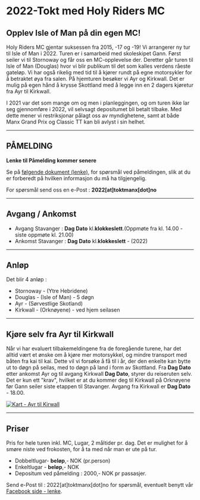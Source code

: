 # 2022-Tokt med Holy Riders MC

## Opplev Isle of Man på din egen MC!

Holy Riders MC gjentar suksessen fra 2015, -17 og -19! Vi arrangerer ny tur til Isle of Man i 2022. Turen er i samarbeid med skoleskipet Gann. Først seiler vi til Stornoway og får oss en MC-opplevelse der. Deretter går turen til Isle of Man (Douglas) hvor vi blir publikum til det som kalles verdens råeste gateløp. Vi har også rikelig med tid til å kjører rundt på egne motorsykler for å betraktet øya fra salen. På hjemturen besøker vi Ayr og Kirkwall. Det er mulig på egen hånd å krysse Skottland med å legge inn en 2 dagers kjøretur fra Ayr til Kirkwall.

I 2021 var det som mange om og men i planleggingen, og om turen ikke lar seg gjennomføre i 2022, vil selvsagt depositumet bli betalt tilbake. Med dette mener vi restriksjonar pålagt oss av myndighetene, samt at både Manx Grand Prix og Classic TT kan bli avlyst i sin helhet.

---

## PÅMELDING

**Lenke til Påmelding kommer senere**

Se på [følgende dokument (lenke)](/iom2022-paamelding.pdf), for spørsmål ved påmeldingen, slik at du er forberedt på hvilken informasjon du må ha tilgjengelig.

For spørsmål send oss en e-Post : **2022[at]toktmanx[dot]no**

---

## Avgang / Ankomst

- Avgang Stavanger : **Dag  Dato** kl.**klokkeslett**.(Oppmøte fra kl. 14.00 - siste oppmøte kl. 21.00)
- Ankomst Stavanger : **Dag  Dato** kl.**klokkeslett** - (2022)

---

## **Anløp**

Det blir 4 anløp :

- Stornoway - (Ytre Hebridene)
- Douglas - (Isle of Man) - 5 døgn
- Ayr - (Sørvestlige Skotland)
- Kirkwall - (Orknøyene) - ved hjem seilasen

---

## **Kjøre selv fra Ayr til Kirkwall**

Når vi har evaluert tilbakemeldingene fra de foregående turene, har det alltid vært et ønske om å kjøre mer motorsykkel, og mindre transport med båten fra kai til kai. Dette vil vi forsøke å få til i år, der den enkelte kan bytte ut to døgn på seilas, med to døgn på land i form av Skottland. Fra **Dag  Dato** etter ankomst Ayr og til avgang Kirkwall **Dag  Dato**, styrer du reiseruten selv. Det er kun ett "krav", hvilket er at du kommer deg til Kirkwall på Orknøyene før Gann seiler siste etappen til Stavanger. Avgang fra Kirkwall er **Dag  Dato** - 18.00.

[<img class="img-responsive" style="max-width: 40%;" src="/img/ayr_kirkwall.png" alt="Kart - Ayr til Kirwall"/>](https://www.google.com/maps/d/edit?mid=11N4Sb97zYOtMACnmGntIFPf06-JwUSEo&usp=sharing)

---

## **Priser**

Pris for hele turen inkl. MC, Lugar, 2 måltider pr. dag. Det er mulighet for å smøre niste ved frokosten, for å ta med når man er ute på tur.

- Dobbeltlugar- **beløp**,- NOK (pr.person)
- Enkeltlugar - **beløp**,- NOK
- Depositum ved påmelding : 2000,- NOK pr passasjer.

Send e-Post til : 2022[at]toktmanx[dot]no for spørsmål, eventuelt benytt vår [Facebook side - lenke](https://www.facebook.com/gannhrmc/).
